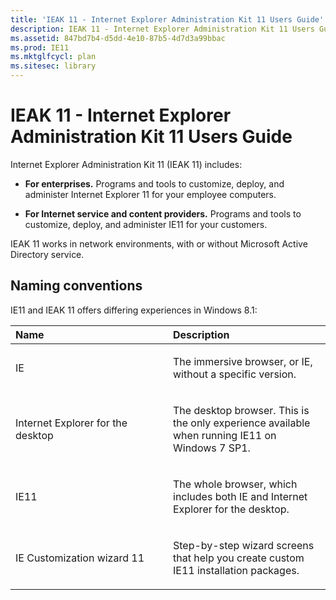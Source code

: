 ```yaml
---
title: 'IEAK 11 - Internet Explorer Administration Kit 11 Users Guide'
description: IEAK 11 - Internet Explorer Administration Kit 11 Users Guide
ms.assetid: 847bd7b4-d5dd-4e10-87b5-4d7d3a99bbac
ms.prod: IE11
ms.mktglfcycl: plan
ms.sitesec: library
---
```


# IEAK 11 - Internet Explorer Administration Kit 11 Users Guide


Internet Explorer Administration Kit 11 (IEAK 11) includes:

-   **For enterprises.** Programs and tools to customize, deploy, and administer Internet Explorer 11 for your employee computers.

-   **For Internet service and content providers.** Programs and tools to customize, deploy, and administer IE11 for your customers.

IEAK 11 works in network environments, with or without Microsoft Active Directory service.

## <span id="Naming_conventions"></span><span id="naming_conventions"></span><span id="NAMING_CONVENTIONS"></span>Naming conventions


IE11 and IEAK 11 offers differing experiences in Windows 8.1:

<table>
<colgroup>
<col width="50%" />
<col width="50%" />
</colgroup>
<thead>
<tr class="header">
<th align="left">Name</th>
<th align="left">Description</th>
</tr>
</thead>
<tbody>
<tr class="odd">
<td align="left"><p>IE</p></td>
<td align="left"><p>The immersive browser, or IE, without a specific version.</p></td>
</tr>
<tr class="even">
<td align="left"><p>Internet Explorer for the desktop</p></td>
<td align="left"><p>The desktop browser. This is the only experience available when running IE11 on Windows 7 SP1.</p></td>
</tr>
<tr class="odd">
<td align="left"><p>IE11</p></td>
<td align="left"><p>The whole browser, which includes both IE and Internet Explorer for the desktop.</p></td>
</tr>
<tr class="even">
<td align="left"><p>IE Customization wizard 11</p></td>
<td align="left"><p>Step-by-step wizard screens that help you create custom IE11 installation packages.</p></td>
</tr>
</tbody>
</table>

 

 

 





